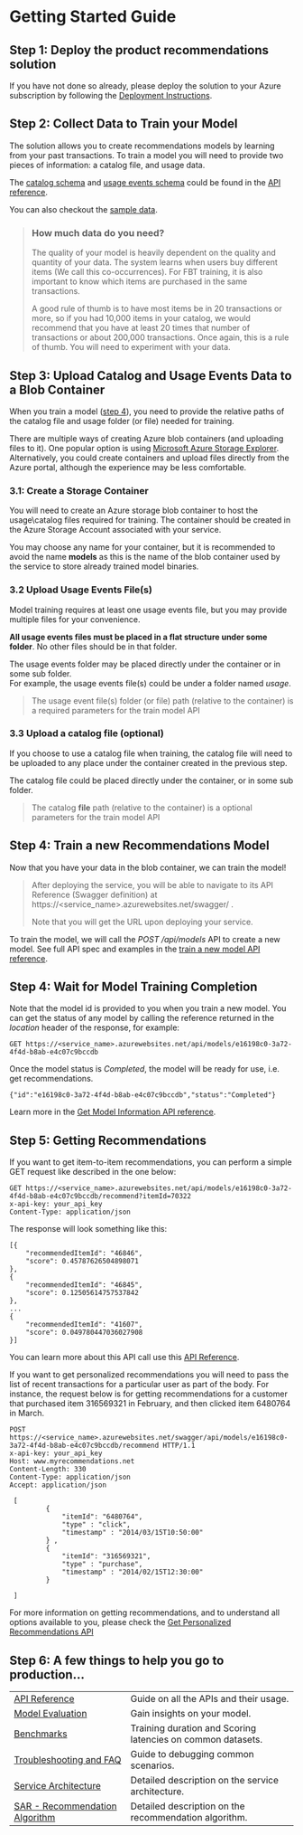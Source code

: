 # Getting Started Guide

## Step 1: Deploy the product recommendations solution

If you have not done so already, please deploy the solution to your Azure subscription
by following the [Deployment Instructions](doc/deployment-instructions.md).

## Step 2: Collect Data to Train your Model
The solution allows you to create recommendations models by learning 
from your past transactions. To train a model you will need to provide two pieces
of information: a catalog file, and usage data.

The [catalog schema](doc/api-reference.md#catalog-file-schema) and [usage events schema](doc/api-reference.md#usage-events-file-schema) could be found in the [API reference](doc/api-reference.md).

You can also checkout the [sample data](http://aka.ms/RecoSampleData).

> ### How much data do you need?
> The quality of your model is heavily dependent on the quality and quantity of your data.
> The system learns when users buy different items (We call this co-occurrences). For FBT training, it is also important to know which items are purchased in the same transactions.
> 
> A good rule of thumb is to have most items be in 20 transactions or more, so if you had 10,000 items in your catalog, we would recommend that you have at least 20 times that number of transactions or about 200,000 transactions. Once again, this is a rule of thumb. You will need to experiment with your data.

## Step 3: Upload Catalog and Usage Events Data to a Blob Container

When you train a model ([step 4](#step_4_train_a_new_recommendations_model)), you need to provide the relative paths of the catalog file and usage folder (or file) needed for training.

There are multiple ways of creating Azure blob containers (and uploading files to it). One popular option is using [Microsoft Azure Storage Explorer](http://storageexplorer.com/).
Alternatively, you could create containers and upload files directly from the Azure portal, although the experience may be less comfortable. 

### 3.1: Create a Storage Container
You will need to create an Azure storage blob container to host the usage\catalog files required for training. 
The container should be created in the Azure Storage Account associated with your service.

You may choose any name for your container, but it is recommended to avoid the name **models** as this is the name of the blob container
used by the service to store already trained model binaries.


### 3.2 Upload Usage Events File(s)

Model training requires at least one usage events file, but you may provide multiple files for your convenience.

**All usage events files must be placed in a flat structure under some folder**. No other files should be in that folder.

The usage events folder may be placed directly under the container or in some sub folder.   
For example, the usage events file(s) could be under a folder named *usage*. 

>The usage event file(s) folder (or file) path (relative to the container) is a required parameters for the train model API

### 3.3 Upload a catalog file (optional)
If you choose to use a catalog file when training, the catalog file will need to be uploaded to any place under the container created in the previous step.

The catalog file could be placed directly under the container, or in some sub folder.

>The catalog **file** path (relative to the container) is a optional parameters for the train model API 

## Step 4: Train a new Recommendations Model
Now that you have your data in the blob container, we can train the model!

>  After deploying the service, you will be able to navigate to its API Reference
>  (Swagger definition) at https://<service_name>.azurewebsites.net/swagger/ .
>
>  Note that you will get the URL upon deploying your service.

To train the model, we will call the *POST /api/models* API to create a new model. See full API spec and examples in the [train a new model API reference](doc/api-reference.md#train-a-new-model).

## Step 4: Wait for Model Training Completion

Note that the model id is provided to you when you train a new model.
You can get the status of any model by calling the reference returned in the *location* header of the response, for example:
```
GET https://<service_name>.azurewebsites.net/api/models/e16198c0-3a72-4f4d-b8ab-e4c07c9bccdb
```
Once the model status is *Completed*, the model will be ready for use, i.e. get recommendations. 
```
{"id":"e16198c0-3a72-4f4d-b8ab-e4c07c9bccdb","status":"Completed"}
```

Learn more in the [Get Model Information API reference](doc/api-reference.md#get-model-information).

## Step 5: Getting Recommendations

If you want to get item-to-item recommendations, you can perform a simple GET request like described in the one below: 

```
GET https://<service_name>.azurewebsites.net/api/models/e16198c0-3a72-4f4d-b8ab-e4c07c9bccdb/recommend?itemId=70322
x-api-key: your_api_key
Content-Type: application/json
```

The response will look something like this:

```
[{
	"recommendedItemId": "46846",
	"score": 0.45787626504898071
},
{
	"recommendedItemId": "46845",
	"score": 0.12505614757537842
},
...
{
	"recommendedItemId": "41607",
	"score": 0.049780447036027908
}]
```

You can learn more about this API call use this [API Reference](doc/api-reference.md#get-item-to-item-recommendations).

If you want to get personalized recommendations you will need to pass the list of recent transactions for a particular user as part of the body. 
For instance, the request below is for getting recommendations for a customer that purchased item 316569321 in February, and then clicked item 6480764 in March.

```
POST https://<service_name>.azurewebsites.net/swagger/api/models/e16198c0-3a72-4f4d-b8ab-e4c07c9bccdb/recommend HTTP/1.1
x-api-key: your_api_key
Host: www.myrecommendations.net
Content-Length: 330
Content-Type: application/json
Accept: application/json

 [ 
         {          
             "itemId": "6480764",
             "type" : "click",    
             "timestamp" : "2014/03/15T10:50:00"
         } ,
         {          
             "itemId": "316569321",
             "type" : "purchase",
             "timestamp" : "2014/02/15T12:30:00"      
         }

 ]

```

For more information on getting recommendations, and to understand all options available to you, please check the [Get Personalized Recommendations API](doc/api-reference.md#get-personalized-recommendations)

## Step 6: A few things to help you go to production...

|||
|:-|:-|
|[API Reference](doc/api-reference.md) | Guide on all the APIs and their usage.|
|[Model Evaluation](doc/model-evaluation.md)| Gain insights on your model.|
|[Benchmarks](doc/benchmarks.md)| Training duration and Scoring latencies on common datasets.|
|[Troubleshooting and FAQ ](doc/troubleshooting-and-faq.md)| Guide to debugging common scenarios.|
|[Service Architecture](doc/architecture.md)| Detailed description on the service architecture. | 
|[SAR - Recommendation Algorithm](doc/sar.md)| Detailed description on the recommendation algorithm.| 



